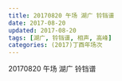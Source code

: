 ```yaml
---
title: 20170820 午场 湖广 铃铛谱
date: 2017-08-20
updated: 2017-08-20
tags: [湖广, 铃铛谱, 相声, 高峰] 
categories: (2017)丁酉年场次 
---
```

20170820 午场 湖广 铃铛谱

